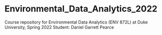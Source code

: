 # Environmental_Data_Analytics_2022

Course repository for Environmental Data Analytics (ENV 872L) at Duke University, Spring 2022
Student: Daniel Garrett Pearce
